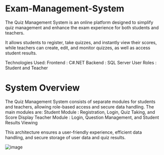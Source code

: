 # Exam-Management-System

The Quiz Management System is an online platform designed to simplify quiz management and enhance the exam experience for both students and teachers.

 It allows students to register, take quizzes, and instantly view their scores, while teachers can create, edit, and monitor quizzes, as well as access student results.

Technologies Used:
Frontend :  C#.NET
Backend :  SQL Server
User Roles :  Student and Teacher

# System Overview

The Quiz Management System consists of separate modules for students and teachers, allowing role-based access and secure data handling. 
The main modules are:
Student Module :  Registration, Login, Quiz Taking, and Score Display
Teacher Module :  Login, Question Management, and Student Results Viewing

This architecture ensures a user-friendly experience, efficient data handling, and secure storage of user data and quiz results.

![image](https://github.com/user-attachments/assets/e2081493-d988-4f8b-b772-beacfd5e4940)

